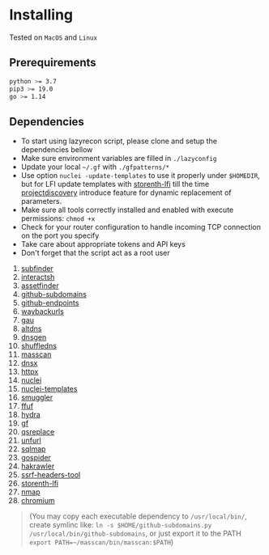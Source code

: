 # Installing
Tested on `MacOS` and `Linux`

## Prerequirements
```bash
python >= 3.7
pip3 >= 19.0
go >= 1.14
```

## Dependencies
- To start using lazyrecon script, please clone and setup the dependencies bellow
- Make sure environment variables are filled in `./lazyconfig`
- Update your local `~/.gf` with `./gfpatterns/*`
- Use option `nuclei -update-templates` to use it properly under `$HOMEDIR`, but for LFI update templates with [storenth-lfi](https://github.com/storenth/nuclei-templates/blob/master/vulnerabilities/other/storenth-lfi.yaml) till the time [projectdiscovery](https://github.com/projectdiscovery) introduce feature for dynamic replacement of parameters.
- Make sure all tools correctly installed and enabled with execute permissions: `chmod +x`
- Check for your router configuration to handle incoming TCP connection on the port you specify
- Take care about appropriate tokens and API keys
- Don't forget that the script act as a root user
1. [subfinder](https://github.com/projectdiscovery/subfinder)
2. [interactsh](https://github.com/projectdiscovery/interactsh)
3. [assetfinder](https://github.com/tomnomnom/assetfinder)
4. [github-subdomains](https://github.com/storenth/github-search/blob/master/github-subdomains.py)
5. [github-endpoints](https://github.com/storenth/github-search/blob/master/github-endpoints.py)
6. [waybackurls](https://github.com/tomnomnom/waybackurls)
7. [gau](https://github.com/lc/gau)
8. [altdns](https://github.com/infosec-au/altdns)
9. [dnsgen](https://github.com/ProjectAnte/dnsgen/)
10. [shuffledns](https://github.com/projectdiscovery/shuffledns)
11. [masscan](https://github.com/robertdavidgraham/masscan)
12. [dnsx](https://github.com/projectdiscovery/dnsx)
13. [httpx](https://github.com/projectdiscovery/httpx)
14. [nuclei](https://github.com/projectdiscovery/nuclei)
15. [nuclei-templates](https://github.com/storenth/nuclei-templates)
16. [smuggler](https://github.com/storenth/requestsmuggler)
17. [ffuf](https://github.com/ffuf/ffuf)
18. [hydra](https://github.com/vanhauser-thc/thc-hydra)
19. [gf](https://github.com/tomnomnom/gf)
20. [qsreplace](https://github.com/tomnomnom/qsreplace)
21. [unfurl](https://github.com/tomnomnom/unfurl)
22. [sqlmap](https://github.com/sqlmapproject/sqlmap)
23. [gospider](https://github.com/jaeles-project/gospider)
24. [hakrawler](https://github.com/hakluke/hakrawler)
25. [ssrf-headers-tool](https://github.com/storenth/Bug-Bounty-Toolz/blob/master/ssrf.py)
26. [storenth-lfi](https://github.com/storenth/nuclei-templates/blob/master/vulnerabilities/other/storenth-lfi.yaml)
27. [nmap](https://nmap.org/download.html)
28. [chromium](https://github.com/storenth/chromium-latest-linux.git)

> (You may copy each executable dependency to `/usr/local/bin/`, create symlinc like: `ln -s $HOME/github-subdomains.py /usr/local/bin/github-subdomains`, or just export it to the PATH `export PATH=~/masscan/bin/masscan:$PATH`)
